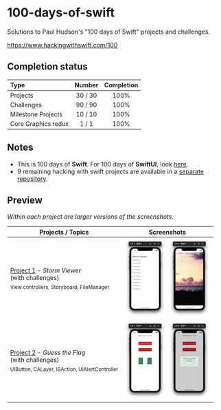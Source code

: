 # 100-days-of-swift

Solutions to Paul Hudson's "100 days of Swift" projects and challenges.

https://www.hackingwithswift.com/100

## Completion status

Type                | Number  | Completion
:---                |  :---:  |   :---:
Projects            | 30 / 30 | 100%
Challenges          | 90 / 90 | 100%
Milestone Projects  | 10 / 10 | 100%
Core Graphics redux |  1 / 1  | 100%

## Notes
- This is 100 days of **Swift**. For 100 days of **SwiftUI**, look [here](https://github.com/clarknt/100-days-of-swiftui). 
- 9 remaining hacking with swift projects are available in a [separate repository](https://github.com/clarknt/hacking-with-swift).

## Preview

*Within each project are larger versions of the screenshots.*

Projects / Topics                                                           | Screenshots
---                                                                         |---
[Project 1](01-Project1) - *Storm Viewer* <br/>(with challenges)                                         <br/><sub> View controllers, Storyboard, FileManager                               </sub> | ![screen1](01-Project1/screenshots/small/screen01.png) ![screen2](01-Project1/screenshots/small/screen02.png) |
[Project 2](02-Project2) - *Guess the Flag* <br/>(with challenges)                                         <br/><sub> UIButton, CALayer, IBAction, UIAlertController                         </sub> | ![screen1](02-Project2/screenshots/small/screen01.png) ![screen1](02-Project2/screenshots/small/screen02.png) |
